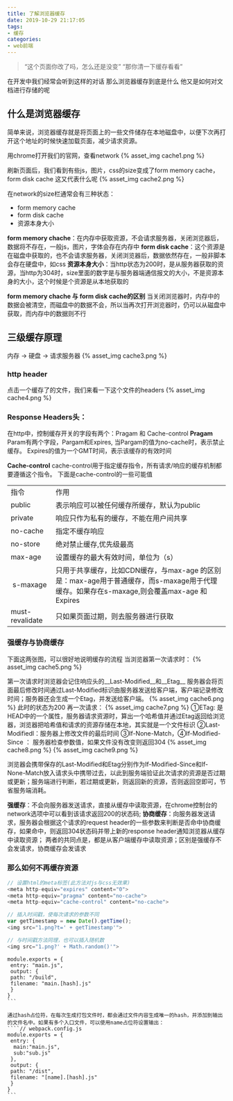 ```yaml
---
title: 了解浏览器缓存
date: 2019-10-29 21:17:05
tags:
- 缓存
categories:
- web前端
---
```

>“这个页面你改了吗，怎么还是没变”
>“那你清一下缓存看看”

在开发中我们经常会听到这样的对话
那么浏览器缓存到底是什么  他又是如何对文档进行存储的呢

## 什么是浏览器缓存
简单来说，浏览器缓存就是将页面上的一些文件储存在本地磁盘中，以便下次再打开这个地址的时候快速加载页面，减少请求资源。

用chrome打开我们的官网，查看network
{% asset_img cache1.png %}

刷新页面后，我们看到有些js，图片，css的size变成了form memory cache，form disk cache 这又代表什么呢
{% asset_img cache2.png %}

在network的size栏通常会有三种状态：
* form memory cache
* form disk cache
* 资源本身大小

**form memory chache**：在内存中获取资源，不会请求服务器，关闭浏览器后，数据将不存在，一般js，图片，字体会存在内存中
**form disk cache**：这个资源是在磁盘中获取的，也不会请求服务器，关闭浏览器后，数据依然存在，一般非脚本会存在硬盘中，如css
**资源本身大小**：当http状态为200时，是从服务器获取的资源，当http为304时，size里面的数字是与服务器端通信报文的大小，不是资源本身的大小，这个时候是个资源是从本地获取的

**form memory chache 与 form disk cache的区别**
当关闭浏览器时，内存中的数据会被清空，而磁盘中的数据不会，所以当再次打开浏览器时，仍可以从磁盘中获取，而内存中的数据则不行

## 三级缓存原理
内存 -> 硬盘 -> 请求服务器
{% asset_img cache3.png %}

### http header
点击一个缓存了的文件，我们来看一下这个文件的headers
{% asset_img cache4.png %}

### Response Headers头：
在http中，控制缓存开关的字段有两个：Pragam 和 Cache-control
**Pragam**
Param有两个字段，Pargam和Expires,
当Pargam的值为no-cache时，表示禁止缓存。
Expires的值为一个GMT时间，表示该缓存的有效时间

**Cache-control**
cache-control用于指定缓存指令，所有请求/响应的缓存机制都要遵循这个指令。
下面是cache-control的一些可能值

<table>
  <tr>
      <td>指令</td>
      <td>作用</td>
  </tr>
  <tr>
      <td>public</td>
      <td>表示响应可以被任何缓存所缓存，默认为public</td>
  </tr>
 <tr>
       <td>private</td>
       <td>响应只作为私有的缓存，不能在用户间共享</td>
   </tr>
   <tr>
        <td>no-cache</td>
        <td>指定不缓存响应</td>
   </tr>
   <tr>
        <td>no-store</td>
        <td>绝对禁止缓存,优先级最高</td>
   </tr>
   <tr>
        <td>max-age</td>
        <td>设置缓存的最大有效时间，单位为（s）</td>
   </tr>
   <tr>
         <td> s-maxage</td>
         <td>只用于共享缓存，比如CDN缓存，与max-age 的区别是：max-age用于普通缓存，而s-maxage用于代理缓存。如果存在s-maxage,则会覆盖max-age 和 Expires</td>
   </tr>
   <tr>
         <td>must-revalidate</td>
         <td>只如果页面过期，则去服务器进行获取</td>
   </tr>
  </table>

### 强缓存与协商缓存
下面这两张图，可以很好地说明缓存的流程
当浏览器第一次请求时：
{% asset_img cache5.png %}

第一次请求时浏览器会记住响应头的__Last-Modified__和__Etag__
服务器会将页面最后修改时间通过Last-Modified标识由服务器发送给客户端，客户端记录修改时间；服务器还会生成一个Etag，并发送给客户端。
{% asset_img cache6.png %}
此时的状态为200
再一次请求：
{% asset_img cache7.png %}
①ETag: 是HEAD中的一个属性，服务器请求资源时，算出一个哈希值并通过Etag返回给浏览器，浏览器把哈希值和请求的资源存储在本地，其实就是一个文件标识
②Last-Modifiedl：服务器上修改文件的最后时间
③If-None-Match，④If-Modified-Since ： 服务器检查参数值，如果文件没有改变则返回304
{% asset_img cache8.png %}
{% asset_img cache9.png %}

浏览器会携带保存的Last-Modified和Etag分别作为If-Modified-Since和If-None-Match放入请求头中携带过去，以此到服务端验证此次请求的资源是否过期或更新；服务端进行判断，若过期或更新，则返回新的资源，否则返回空即可，节省服务端消耗。

**强缓存**：不会向服务器发送请求，直接从缓存中读取资源，在chrome控制台的network选项中可以看到该请求返回200的状态码;
**协商缓存**：向服务器发送请求，服务器会根据这个请求的request header的一些参数来判断是否命中协商缓存，如果命中，则返回304状态码并带上新的response header通知浏览器从缓存中读取资源；
两者的共同点是，都是从客户端缓存中读取资源；区别是强缓存不会发请求，协商缓存会发请求

### 那么如何不再缓存资源

``` javascript
// 设置html的meta标签(此方法对js与css无效果)
<meta http-equiv="expires" content="0">
<meta http-equiv="pragma" content="no-cache">
<meta http-equiv="cache-control" content="no-cache">
```

``` javascript
// 插入时间戳，使每次请求的参数不同
var getTimestamp = new Date().getTime();
<img src="1.png?t=' + getTimestamp'">
```

``` javascript
// 与时间戳方法同理，也可以插入随机数
<img src="1.png?' + Math.random()'">
```


````// webpack配置缓存 webpack.config.js
module.exports = {
 entry: "main.js",
 output: {
 path: "/build",
 filename: "main.[hash].js"
 }
}
```

通过hash占位符，在每次生成打包文件时，都会通过文件内容生成唯一的hash，并添加到输出的文件名中。如果有多个入口文件，可以使用name占位符设置输出：
````// webpack.config.js
module.exports = {
 entry: {
  main:"main.js",
  sub:"sub.js"
 },
 output: {
 path: "/dist",
 filename: "[name].[hash].js"
 }
}
```



